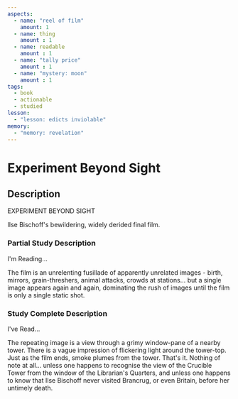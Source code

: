 ```yaml
---
aspects: 
  - name: "reel of film"
    amount: 1
  - name: thing
    amount : 1
  - name: readable
    amount : 1
  - name: "tally price"
    amount : 1
  - name: "mystery: moon"
    amount : 1
tags:
  - book
  - actionable
  - studied
lesson:
  - "lesson: edicts inviolable"
memory:
  - "memory: revelation"
---
```


# Experiment Beyond Sight

## Description
EXPERIMENT BEYOND SIGHT

Ilse Bischoff's bewildering, widely derided final film.
### Partial Study Description
I'm Reading...

The film is an unrelenting fusillade of apparently unrelated images - birth, mirrors, grain-threshers, animal attacks, crowds at stations… but a single image appears again and again, dominating the rush of images until the film is only a single static shot.
### Study Complete Description
I've Read...

The repeating image is a view through a grimy window-pane of a nearby tower. There is a vague impression of flickering light around the tower-top. Just as the film ends, smoke plumes from the tower. That's it. Nothing of note at all… unless one happens to recognise the view of the Crucible Tower from the window of the Librarian's Quarters, and unless one happens to know that Ilse Bischoff never visited Brancrug, or even Britain, before her untimely death.